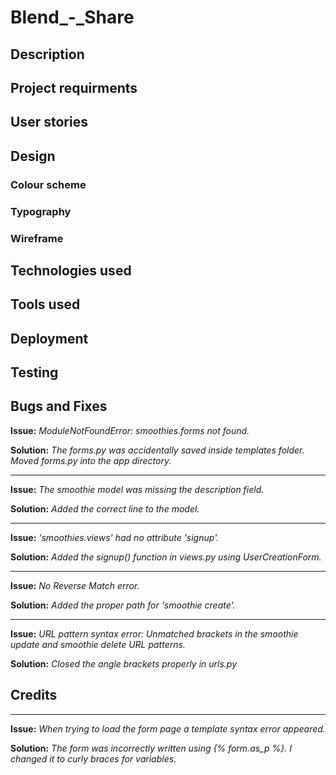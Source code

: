# Blend_-_Share

## Description

## Project requirments

## User stories

## Design

### Colour scheme

### Typography

### Wireframe

## Technologies used

## Tools used

## Deployment

## Testing

## Bugs and Fixes

**Issue:** *ModuleNotFoundError: smoothies.forms not found.*

**Solution:** *The forms.py was accidentally saved inside templates folder. Moved forms.py into the app directory.*

---

**Issue:** *The smoothie model was missing the description field.*

**Solution:** *Added the correct line to the model.*

---

**Issue:** *'smoothies.views' had no attribute 'signup'.*

**Solution:** *Added the signup() function in views.py using UserCreationForm.*

---

**Issue:** *No Reverse Match error.*

**Solution:** *Added the proper path for 'smoothie create'.*

---

**Issue:** *URL pattern syntax error: Unmatched brackets in the smoothie update and smoothie delete URL patterns.*

**Solution:** *Closed the angle brackets properly in urls.py*

## Credits

---

**Issue:** *When trying to load the form page a template syntax error appeared.*

**Solution:** *The form was incorrectly written using {% form.as_p %}. I changed it to curly braces for variables.*
